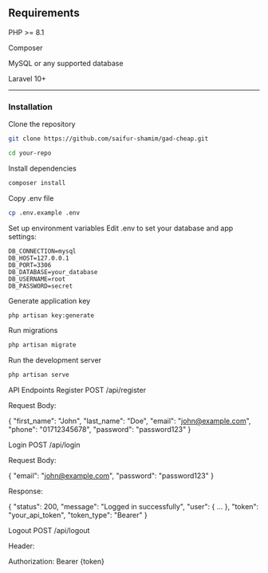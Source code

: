 ## Requirements

PHP >= 8.1

Composer

MySQL or any supported database

Laravel 10+

---

### Installation

Clone the repository

```bash
git clone https://github.com/saifur-shamim/gad-cheap.git

````

```bash
cd your-repo
````

Install dependencies

```bash
composer install
````

Copy .env file

```bash
cp .env.example .env
````

Set up environment variables
Edit .env to set your database and app settings:

```env
DB_CONNECTION=mysql
DB_HOST=127.0.0.1
DB_PORT=3306
DB_DATABASE=your_database
DB_USERNAME=root
DB_PASSWORD=secret
```

Generate application key

```bash
php artisan key:generate
````

Run migrations


```bash
php artisan migrate
````

Run the development server

```bash
php artisan serve
````
API Endpoints
Register
POST /api/register


Request Body:

{
    "first_name": "John",
    "last_name": "Doe",
    "email": "john@example.com",
    "phone": "01712345678",
    "password": "password123"
}

Login
POST /api/login


Request Body:

{
    "email": "john@example.com",
    "password": "password123"
}


Response:

{
  "status": 200,
  "message": "Logged in successfully",
  "user": { ... },
  "token": "your_api_token",
  "token_type": "Bearer"
}

Logout
POST /api/logout


Header:

Authorization: Bearer {token}

